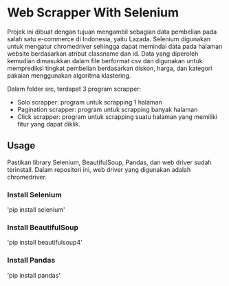 # Web Scrapper With Selenium

Projek ini dibuat dengan tujuan mengambil sebagian data pembelian pada salah satu e-commerce di Indonesia, yaitu Lazada. Selenium digunakan untuk mengatur chromedriver sehingga dapat memindai data pada halaman website berdasarkan atribut classname dan id. Data yang diperoleh kemudian dimasukkan dalam file berformat csv dan digunakan untuk memprediksi tingkat pembelian berdasarkan diskon, harga, dan kategori pakaian menggunakan algoritma klastering.

Dalam folder src, terdapat 3 program scrapper: 
- Solo scrapper: program untuk scrapping 1 halaman
- Pagination scrapper: program untuk scrapping banyak halaman
- Click scrapper: program untuk scrapping suatu halaman yang memiliki fitur yang dapat diklik.

## Usage
Pastikan library Selenium, BeautifulSoup, Pandas, dan web driver sudah terinstall. Dalam repositori ini, web driver yang digunakan adalah chromedriver.

### Install Selenium
'pip install selenium'

### Install BeautifulSoup
'pip install beautifulsoup4'

### Install Pandas
'pip install pandas'


